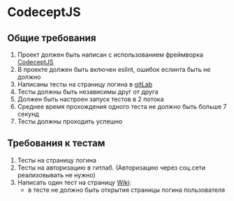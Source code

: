 # CodeceptJS

## Общие требования

1. Проект должен быть написан с использованием фреймворка [CodeceptJS](https://codecept.io/)
1. В проекте должен быть включен eslint, ошибок еслинта быть не должно
1. Написаны тесты на страницу логина в [gitLab](https://gitlab.com/users/sign_in)
1. Тесты должны быть независимы друг от друга
1. Должен быть настроен запуск тестов в 2 потока
1. Среднее время прохождения одного теста не должно быть больше 7 секунд
1. Тесты должны проходить успешно

## Требования к тестам

1. Тесты на страницу логина
1. Тесты на авторизацию в гитлаб. (Авторизацию через соц.сети реализовывать не нужно)
1. Написать один тест на страницу [Wiki](https://gitlab.com/a.solodova/codeceptjs/-/wikis/home):
   - в тесте не должно быть открытия страницы логина пользователя


